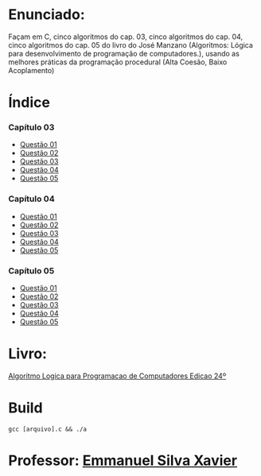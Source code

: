 # Enunciado:

Façam em C, cinco algoritmos do cap. 03, cinco algoritmos do cap. 04, cinco algoritmos do cap. 05 do livro do José Manzano (Algoritmos: Lógica para desenvolvimento de programação de computadores.), usando as melhores práticas da programação procedural (Alta Coesão, Baixo Acoplamento)

# Índice

### Capítulo 03
- [Questão 01](https://github.com/andrrff/CC/blob/main/Linguagem-de-Programa%C3%A7%C3%A3o/atv_02/Cap03_01.c)
- [Questão 02](https://github.com/andrrff/CC/blob/main/Linguagem-de-Programa%C3%A7%C3%A3o/atv_02/Cap03_02.c)
- [Questão 03](https://github.com/andrrff/CC/blob/main/Linguagem-de-Programa%C3%A7%C3%A3o/atv_02/Cap03_03.c)
- [Questão 04](https://github.com/andrrff/CC/blob/main/Linguagem-de-Programa%C3%A7%C3%A3o/atv_02/Cap03_04.c)
- [Questão 05](https://github.com/andrrff/CC/blob/main/Linguagem-de-Programa%C3%A7%C3%A3o/atv_02/Cap03_05.c)


### Capítulo 04
- [Questão 01](https://github.com/andrrff/CC/blob/main/Linguagem-de-Programa%C3%A7%C3%A3o/atv_02/Cap04_01.c)
- [Questão 02](https://github.com/andrrff/CC/blob/main/Linguagem-de-Programa%C3%A7%C3%A3o/atv_02/Cap04_02.c)
- [Questão 03](https://github.com/andrrff/CC/blob/main/Linguagem-de-Programa%C3%A7%C3%A3o/atv_02/Cap04_03.c)
- [Questão 04](https://github.com/andrrff/CC/blob/main/Linguagem-de-Programa%C3%A7%C3%A3o/atv_02/Cap04_04.c)
- [Questão 05](https://github.com/andrrff/CC/blob/main/Linguagem-de-Programa%C3%A7%C3%A3o/atv_02/Cap04_05.c)


### Capítulo 05
- [Questão 01](https://github.com/andrrff/CC/blob/main/Linguagem-de-Programa%C3%A7%C3%A3o/atv_02/Cap05_01.c)
- [Questão 02](https://github.com/andrrff/CC/blob/main/Linguagem-de-Programa%C3%A7%C3%A3o/atv_02/Cap05_02.c)
- [Questão 03](https://github.com/andrrff/CC/blob/main/Linguagem-de-Programa%C3%A7%C3%A3o/atv_02/Cap05_03)
- [Questão 04](https://github.com/andrrff/CC/blob/main/Linguagem-de-Programa%C3%A7%C3%A3o/atv_02/Cap05_04.c)
- [Questão 05](https://github.com/andrrff/CC/blob/main/Linguagem-de-Programa%C3%A7%C3%A3o/atv_02/Cap05_05)

# Livro:
 [Algoritmo Logica para Programacao de Computadores Edicao 24º](https://github.com/andrrff/CC/files/6094571/algoritmo_.Logica.para.programacao.de.computadores.edicao24.pdf.pdf)

# Build
`gcc [arquivo].c && ./a`

# Professor: [Emmanuel Silva Xavier](https://github.com/emmanuelXavier)
